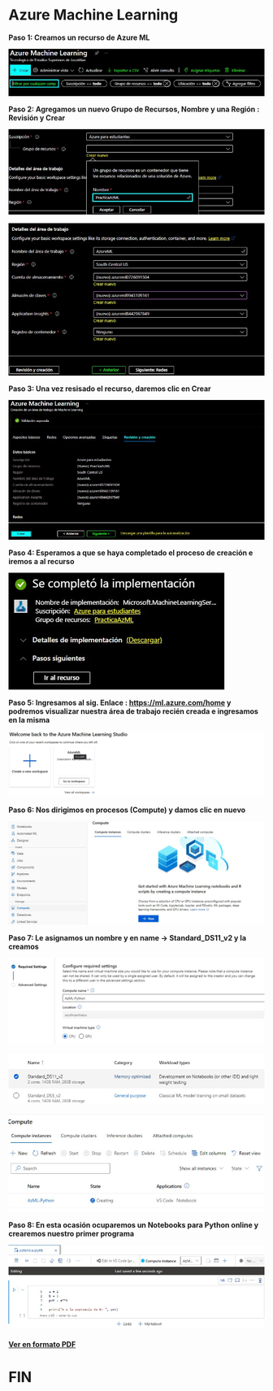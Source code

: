 #   Azure Machine Learning


**Paso 1: Creamos un recurso de Azure ML**
<p aling="center">
    <img src="./images/P_AML1.jpg" alt="">
</p>

**Paso 2: Agregamos un nuevo Grupo de Recursos, Nombre y una Región : Revisión y Crear**
<p aling="center">
    <img src="./images/P_AML2.jpg" alt="">
</p>
<p aling="center">
    <img src="./images/P_AML3.jpg" alt="">
</p>

**Paso 3: Una vez resisado el recurso, daremos clic en Crear**
<p aling="center">
    <img src="./images/P_AML4.jpg" alt="">
</p>

**Paso 4: Esperamos a que se haya completado el proceso de creación e iremos a al recurso**
<p aling="center">
    <img src="./images/P_AML5.jpg" alt="">
</p>

**Paso 5: Ingresamos al sig. Enlace : https://ml.azure.com/home	y podremos visualizar nuestra área de trabajo recién creada e ingresamos en la misma**
<p aling="center">
    <img src="./images/P_AML6.jpg" alt="">
</p>

**Paso 6:	Nos dirigimos en procesos (Compute) y damos clic en nuevo**
<p aling="center">
    <img src="./images/P_AML7.jpg" alt="">
</p>

**Paso 7: Le asignamos un nombre y en name -> Standard_DS11_v2 y la creamos**
<p aling="center">
    <img src="./images/P_AML8.jpg" alt="">
</p>
<p aling="center">
    <img src="./images/P_AML9.jpg" alt="">
</p>
<p aling="center">
    <img src="./images/P_AML10.jpg" alt="">
</p>


**Paso 8: En esta ocasión ocuparemos un Notebooks para Python online y crearemos nuestro primer programa**
<p aling="center">
    <img src="./images/P_AML11.jpg" alt="">
</p>




####  <a href="./pdf/3.Azure Machine Learning.pdf">Ver en formato PDF</a>


# FIN